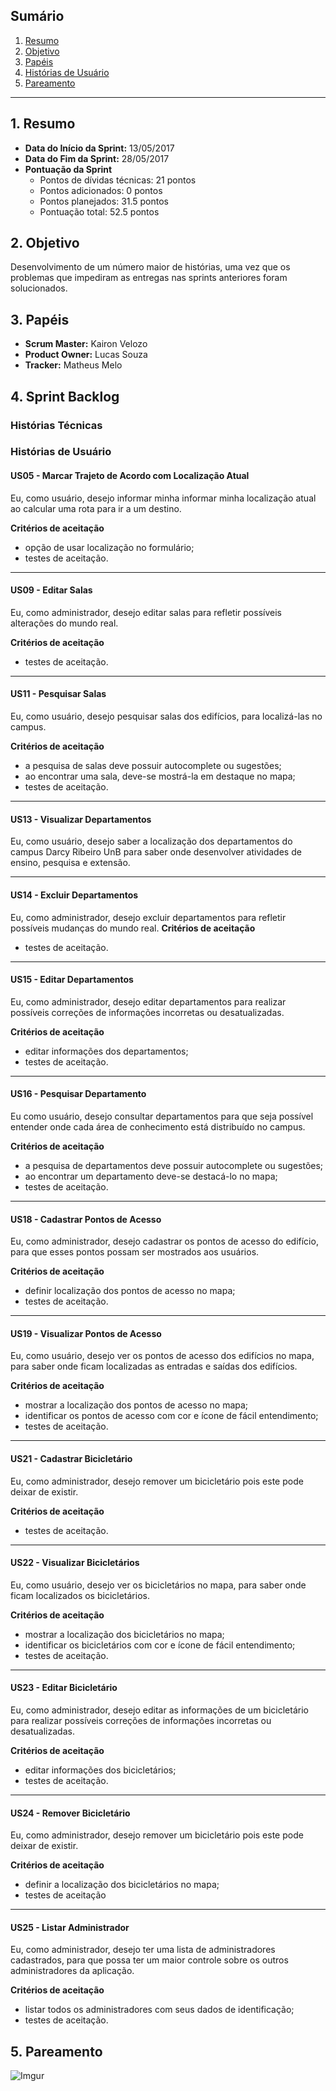 ## Sumário
1. [Resumo](#1-Resumo)
2. [Objetivo](#2-Objetivo)
3. [Papéis](#3-Papéis)
4. [Histórias de Usuário](#4-Histórias)
5. [Pareamento](#5-Pareamento)

***
## 1. Resumo

* **Data do Início da Sprint:** 13/05/2017
* **Data do Fim da Sprint:** 28/05/2017
* **Pontuação da Sprint**
   * Pontos de dívidas técnicas: 21 pontos
   * Pontos adicionados: 0 pontos
   * Pontos planejados: 31.5 pontos
   * Pontuação total: 52.5 pontos

## 2. Objetivo

Desenvolvimento de um número maior de histórias, uma vez que os problemas que impediram as entregas nas sprints anteriores foram solucionados.

## 3. Papéis

* **Scrum Master:** Kairon Velozo
* **Product Owner:** Lucas Souza
* **Tracker:** Matheus Melo

## 4. Sprint Backlog

### **Histórias Técnicas**


### **Histórias de Usuário**

#### US05 - Marcar Trajeto de Acordo com Localização Atual

Eu, como usuário, desejo informar minha informar minha localização atual ao calcular uma rota para ir a um destino. 

**Critérios de aceitação** 
   * opção de usar localização no formulário;
   * testes de aceitação.

***

#### US09 - Editar Salas

Eu, como administrador, desejo editar salas para refletir possíveis alterações do mundo real.

**Critérios de aceitação**
*  testes de aceitação.

***

#### US11 - Pesquisar Salas

Eu, como usuário, desejo pesquisar salas dos edifícios, para localizá-las no campus.

**Critérios de aceitação** 
   * a pesquisa de salas deve possuir autocomplete ou sugestões;
   * ao encontrar uma sala, deve-se mostrá-la em destaque no mapa;
   * testes de aceitação.

***

#### US13 - Visualizar Departamentos 

Eu, como usuário, desejo saber a localização dos departamentos do campus Darcy Ribeiro UnB para saber onde desenvolver atividades de ensino, pesquisa e extensão.
***

#### US14 - Excluir Departamentos

Eu, como administrador, desejo excluir departamentos para refletir possíveis mudanças do mundo real.
**Critérios de aceitação** 
* testes de aceitação.
***

#### US15 - Editar Departamentos

Eu, como administrador, desejo editar departamentos para realizar possíveis correções de informações incorretas ou desatualizadas.

**Critérios de aceitação** 
* editar informações dos departamentos;
* testes de aceitação.

***

#### US16 - Pesquisar Departamento

Eu como usuário, desejo consultar departamentos para que seja possível entender onde cada área de conhecimento está distribuído no campus.

**Critérios de aceitação** 
* a pesquisa de departamentos deve possuir autocomplete ou sugestões;
* ao  encontrar um departamento deve-se destacá-lo no mapa;
* testes de aceitação.

***

#### US18 - Cadastrar Pontos de Acesso

Eu, como administrador, desejo cadastrar os pontos de acesso do edifício, para que esses pontos possam ser mostrados aos usuários. 

**Critérios de aceitação** 
   * definir localização dos pontos de acesso no mapa;
   * testes de aceitação.

***

#### US19 - Visualizar Pontos de Acesso

Eu, como usuário, desejo ver os pontos de acesso dos edifícios no mapa, para saber onde ficam localizadas as entradas e saídas dos edifícios.

**Critérios de aceitação** 
   * mostrar a localização dos pontos de acesso no mapa;
   * identificar os pontos de acesso com cor e ícone de fácil entendimento;
   * testes de aceitação.

***

#### US21 - Cadastrar Bicicletário

Eu, como administrador, desejo remover um bicicletário pois este pode deixar de existir.

**Critérios de aceitação** 
   * testes de aceitação.

***

#### US22 - Visualizar Bicicletários

Eu, como usuário, desejo ver os bicicletários no mapa, para saber onde ficam localizados os bicicletários.

**Critérios de aceitação** 
   * mostrar a localização dos bicicletários no mapa;
   * identificar os bicicletários com cor e ícone de fácil entendimento;
   * testes de aceitação.

***

#### US23 - Editar Bicicletário

Eu, como administrador, desejo editar as informações de um bicicletário para realizar possíveis correções de informações incorretas ou desatualizadas.

**Critérios de aceitação** 
   * editar informações dos bicicletários;
   * testes de aceitação.

***

#### US24 - Remover Bicicletário

Eu, como administrador, desejo remover um bicicletário pois este pode deixar de existir.

**Critérios de aceitação** 
   * definir a localização dos bicicletários no mapa;
   * testes de aceitação
***
#### US25 - Listar Administrador

Eu, como administrador, desejo ter uma lista de administradores cadastrados, para que possa ter um maior controle sobre os outros administradores da aplicação.

**Critérios de aceitação** 
* listar todos os administradores com seus dados de identificação;
* testes de aceitação.


## 5. Pareamento

![Imgur](http://i.imgur.com/tDS4CU1.png)